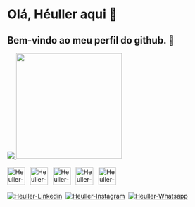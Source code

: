 # Olá, Héuller aqui 👋
## Bem-vindo ao meu perfil do github. 🌱

<div>
  <a href="https://www.github.com/hllrdev">
    <img src="https://github-readme-stats.vercel.app/api?username=hllrdev&show_icons=true&theme=dracula&include_all_commits=true&count_private=true" />
    <img width="240em" src="https://github-readme-stats.vercel.app/api/top-langs/?username=hllrdev&theme=dracula" />
  </a>
</div>
<br/>
<div>
  <img align="center" alt="Heuller-Vue" height="40" width="40" src="https://api.iconify.design/skill-icons:vuejs-light.svg?color=%23888888">&nbsp;&nbsp;
  <img align="center" alt="Heuller-Nuxt" height="40" width="40" src="https://api.iconify.design/skill-icons:nuxtjs-light.svg?color=%23888888">&nbsp;&nbsp;
  <img align="center" alt="Heuller-Java" height="40" width="40" src="https://api.iconify.design/skill-icons:java-light.svg?color=%23888888">&nbsp;&nbsp;
  <img align="center" alt="Heuller-Springboot height="40" width="40" src="https://api.iconify.design/skill-icons:spring-light.svg?color=%23888888">&nbsp;&nbsp;
  <img align="center" alt="Heuller-Typescript" height="40" width="40" src="https://api.iconify.design/skill-icons:typescript.svg?color=%23888888">
</div>
<br/>
<div>
  <a href="https://www.linkedin.com/in/heuller-soares/"><img alt="Heuller-Linkedin" src="https://img.shields.io/badge/LinkedIn-0077B5?style=for-the-badge&logo=linkedin&logoColor=white" /></a>&nbsp;
  <a href="https://www.instagram.com/heullersuarez/"><img alt="Heuller-Instagram" src="https://img.shields.io/badge/Instagram-E4405F?style=for-the-badge&logo=instagram&logoColor=white" /></a>&nbsp;
  <a href="https://wa.me/5535997354331"><img alt="Heuller-Whatsapp" src="https://img.shields.io/badge/WhatsApp-25D366?style=for-the-badge&logo=whatsapp&logoColor=white" /></a>
</div>
